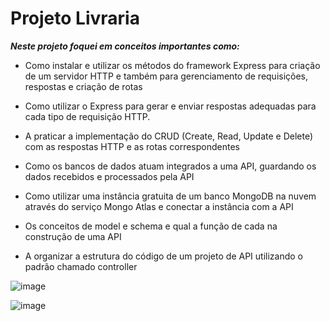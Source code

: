 # Projeto Livraria 

 ***Neste projeto foquei em conceitos importantes como:***

* Como instalar e utilizar os métodos do framework Express para criação de um servidor HTTP e também para gerenciamento de requisições, respostas e criação de rotas
  
* Como utilizar o Express para gerar e enviar respostas adequadas para cada tipo de requisição HTTP.

* A praticar a implementação do CRUD (Create, Read, Update e Delete) com as respostas HTTP e as rotas correspondentes

* Como os bancos de dados atuam integrados a uma API, guardando os dados recebidos e processados pela API

* Como utilizar uma instância gratuita de um banco MongoDB na nuvem através do serviço Mongo Atlas e conectar a instância com a API
  
* Os conceitos de model e schema e qual a função de cada na construção de uma API

* A organizar a estrutura do código de um projeto de API utilizando o padrão chamado controller

![image](https://github.com/Ace0777/Projects/assets/111622801/af6cff2c-4616-4482-93b8-c84dd8ef5931)

![image](https://github.com/Ace0777/Projects/assets/111622801/f7e29ac1-2725-49aa-8afc-ce0a52e7dffd)


